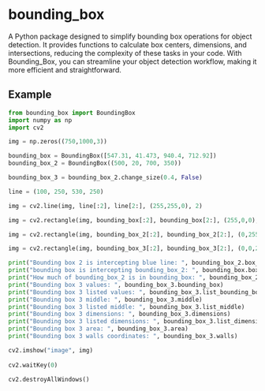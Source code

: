# bounding_box

A Python package designed to simplify bounding box operations for object detection. It provides functions to calculate box centers, dimensions, and intersections, reducing the complexity of these tasks in your code. With Bounding_Box, you can streamline your object detection workflow, making it more efficient and straightforward.

## Example

```python
from bounding_box import BoundingBox
import numpy as np
import cv2

img = np.zeros((750,1000,3))

bounding_box = BoundingBox([547.31, 41.473, 940.4, 712.92])
bounding_box_2 = BoundingBox((500, 20, 700, 350))

bounding_box_3 = bounding_box_2.change_size(0.4, False)

line = (100, 250, 530, 250)

img = cv2.line(img, line[:2], line[2:], (255,255,0), 2)

img = cv2.rectangle(img, bounding_box[:2], bounding_box[2:], (255,0,0), 2)

img = cv2.rectangle(img, bounding_box_2[:2], bounding_box_2[2:], (0,255,0), 2)

img = cv2.rectangle(img, bounding_box_3[:2], bounding_box_3[2:], (0,0,255), 2)

print("Bounding box 2 is intercepting blue line: ", bounding_box_2.box_intercept_line(line))
print("bounding box is intercepting bounding_box_2: ", bounding_box.box_intercept_box(bounding_box_2.bounding_box))
print("How much of bounding_box_2 is in bounding_box: ", bounding_box_2.iou(bounding_box.bounding_box))
print("Bounding box 3 values: ", bounding_box_3.bounding_box)
print("Bounding box 3 listed values: ", bounding_box_3.list_bounding_box)
print("Bounding box 3 middle: ", bounding_box_3.middle)
print("Bounding box 3 listed middle: ", bounding_box_3.list_middle)
print("Bounding box 3 dimensions: ", bounding_box_3.dimensions)
print("Bounding box 3 listed dimensions: ", bounding_box_3.list_dimensions)
print("Bounding box 3 area: ", bounding_box_3.area)
print("Bounding box 3 walls coordinates: ", bounding_box_3.walls)

cv2.imshow("image", img)
  
cv2.waitKey(0)

cv2.destroyAllWindows()
```